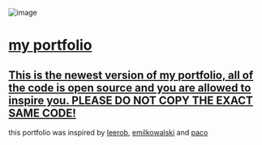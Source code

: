 ![image](https://github.com/i-am-henri/henri/assets/98414850/5f7604fc-1b1f-4e27-ab84-a34d00995574)
<a href="https://henri.gg" target="_blank">
  # my portfolio
  This is the newest version of my portfolio, all of the code is open source and you are allowed to inspire you. PLEASE DO NOT COPY THE EXACT SAME CODE!
</a>
---
this portfolio was inspired by [leerob](https://leerob.io), [emilkowalski](https://emailkowal.ski) and [paco](https://paco.me) 
